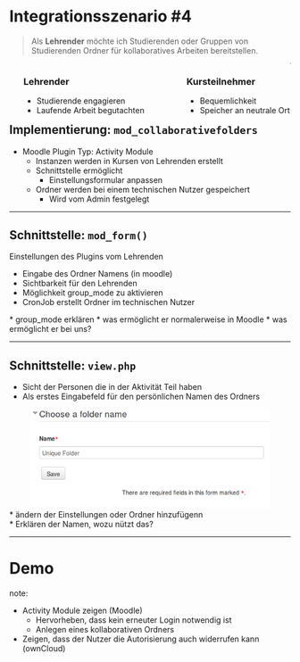 # Integrationsszenario #4

> Als **Lehrender** möchte ich Studierenden oder Gruppen von Studierenden Ordner für kollaboratives Arbeiten bereitstellen.

<div style="text-align: left; float: left; padding-left:5%;">
<p><b><h3> Lehrender </h3></p></b>
<ul>
  <li> Studierende engagieren </li>
  <li> Laufende Arbeit begutachten </li>
</ul>
</div>
<div style="text-align: left; float: left; padding-left:15%;">
<p><b><h3> Kursteilnehmer </h3></p></b>
<ul>
  <li> Bequemlichkeit </li>
  <li> Speicher an neutrale Ort </li>
</ul>
</div>

---

## Implementierung: `mod_collaborativefolders`
* Moodle Plugin Typ: Activity Module
  * Instanzen werden in Kursen von Lehrenden erstellt
  * Schnittstelle ermöglicht
    * Einstellungsformular anpassen
  * Ordner werden bei einem technischen Nutzer gespeichert
    * Wird vom Admin festgelegt

---

## Schnittstelle: `mod_form()`
Einstellungen des Plugins vom Lehrenden
* Eingabe des Ordner Namens (in <span class="learnweb">moodle</span>)
* Sichtbarkeit für den Lehrenden
* Möglichkeit group_mode zu aktivieren
* CronJob erstellt Ordner im technischen Nutzer
<aside class="notes">
    * group_mode erklären
        * was ermöglicht er normalerweise in Moodle
        * was ermöglicht er bei uns?

</aside>

---

## Schnittstelle: `view.php`
* Sicht der Personen die in der Aktivität Teil haben
* Als erstes Eingabefeld für den persönlichen Namen des Ordners
<div align="center">
  <img alt="Authorization Code Flow" src="images/collabfolders/Collabfoldersname.png" width=85%>
</div>
* ändern der Einstellungen oder Ordner hinzufügenn
<aside class="notes">
    * Erklären der Namen, wozu nützt das?

</aside>

---

<!-- .element: data-background-image="images/pixabay/photo-336376.jpg" data-state="dim-background" -->
<h1 onclick="window.open('https://sso.uni-muenster.de/PSLearnweb/ps_sciebo','_blank');">Demo</h1>

note:
* Activity Module zeigen (Moodle)
  * Hervorheben, dass kein erneuter Login notwendig ist
  * Anlegen eines kollaborativen Ordners
* Zeigen, dass der Nutzer die Autorisierung auch widerrufen kann (ownCloud)

